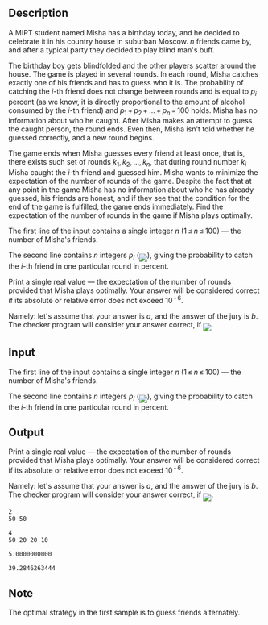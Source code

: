 ## Description

<div><p>A MIPT student named Misha has a birthday today, and he decided to celebrate it in his country house in suburban Moscow. <span class="tex-span"><i>n</i></span> friends came by, and after a typical party they decided to play blind man's buff.</p><p>The birthday boy gets blindfolded and the other players scatter around the house. The game is played in several rounds. In each round, Misha catches exactly one of his friends and has to guess who it is. The probability of catching the <span class="tex-span"><i>i</i></span>-th friend does not change between rounds and is equal to <span class="tex-span"><i>p</i><sub class="lower-index"><i>i</i></sub></span> percent (as we know, it is directly proportional to the amount of alcohol consumed by the <span class="tex-span"><i>i</i></span>-th friend) and <span class="tex-span"><i>p</i><sub class="lower-index">1</sub> + <i>p</i><sub class="lower-index">2</sub> + ... + <i>p</i><sub class="lower-index"><i>n</i></sub> = 100</span> holds. Misha has no information about who he caught. After Misha makes an attempt to guess the caught person, the round ends. Even then, Misha isn't told whether he guessed correctly, and a new round begins.</p><p>The game ends when Misha guesses every friend at least once, that is, there exists such set of rounds <span class="tex-span"><i>k</i><sub class="lower-index">1</sub>, <i>k</i><sub class="lower-index">2</sub>, ..., <i>k</i><sub class="lower-index"><i>n</i></sub></span>, that during round number <span class="tex-span"><i>k</i><sub class="lower-index"><i>i</i></sub></span> Misha caught the <span class="tex-span"><i>i</i></span>-th friend and guessed him. Misha wants to minimize the expectation of the number of rounds of the game. Despite the fact that at any point in the game Misha has no information about who he has already guessed, his friends are honest, and if they see that the condition for the end of the game is fulfilled, the game ends immediately. Find the expectation of the number of rounds in the game if Misha plays optimally.</p></div><div class="input-specification"><p>The first line of the input contains a single integer <span class="tex-span"><i>n</i></span> (<span class="tex-span">1 ≤ <i>n</i> ≤ 100</span>)&nbsp;— the number of Misha's friends.</p><p>The second line contains <span class="tex-span"><i>n</i></span> integers <span class="tex-span"><i>p</i><sub class="lower-index"><i>i</i></sub></span> (<img align="middle" class="tex-formula" src="file://gUgLXvDi.png" style="max-width: 100.0%;max-height: 100.0%;">), giving the probability to catch the <span class="tex-span"><i>i</i></span>-th friend in one particular round in percent.</p></div><div class="output-specification"><p>Print a single real value&nbsp;— the expectation of the number of rounds provided that Misha plays optimally. Your answer will be considered correct if its absolute or relative error does not exceed <span class="tex-span">10<sup class="upper-index"> - 6</sup></span>. </p><p>Namely: let's assume that your answer is <span class="tex-span"><i>a</i></span>, and the answer of the jury is <span class="tex-span"><i>b</i></span>. The checker program will consider your answer correct, if <img align="middle" class="tex-formula" src="file://gdRjagKU.png" style="max-width: 100.0%;max-height: 100.0%;">.</p></div>

## Input

<p>The first line of the input contains a single integer <span class="tex-span"><i>n</i></span> (<span class="tex-span">1 ≤ <i>n</i> ≤ 100</span>)&nbsp;— the number of Misha's friends.</p><p>The second line contains <span class="tex-span"><i>n</i></span> integers <span class="tex-span"><i>p</i><sub class="lower-index"><i>i</i></sub></span> (<img align="middle" class="tex-formula" src="file://gUgLXvDi.png" style="max-width: 100.0%;max-height: 100.0%;">), giving the probability to catch the <span class="tex-span"><i>i</i></span>-th friend in one particular round in percent.</p>

## Output

<p>Print a single real value&nbsp;— the expectation of the number of rounds provided that Misha plays optimally. Your answer will be considered correct if its absolute or relative error does not exceed <span class="tex-span">10<sup class="upper-index"> - 6</sup></span>. </p><p>Namely: let's assume that your answer is <span class="tex-span"><i>a</i></span>, and the answer of the jury is <span class="tex-span"><i>b</i></span>. The checker program will consider your answer correct, if <img align="middle" class="tex-formula" src="file://gdRjagKU.png" style="max-width: 100.0%;max-height: 100.0%;">.</p>





```input1
2
50 50

```




```input2
4
50 20 20 10

```




```output1
5.0000000000

```




```output2
39.2846263444

```



## Note

<p>The optimal strategy in the first sample is to guess friends alternately.</p>
